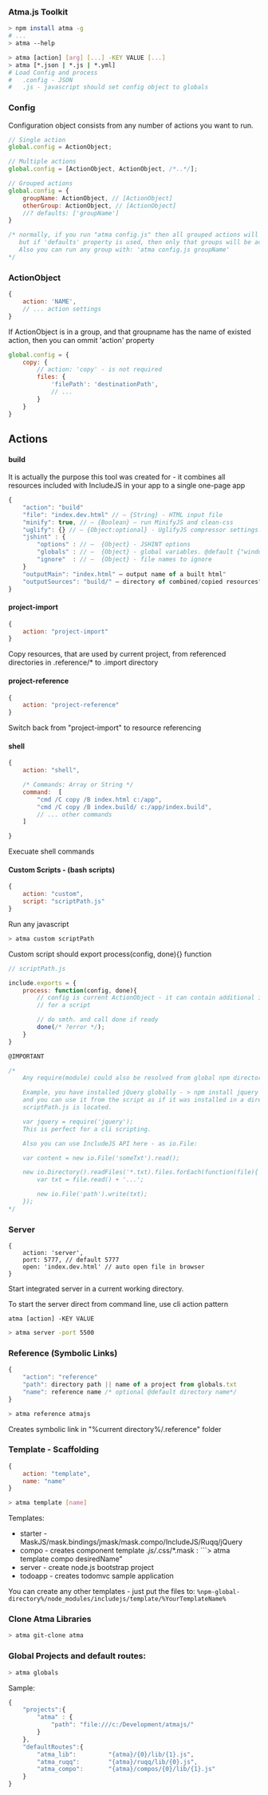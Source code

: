 

### Atma.js Toolkit


```bash
> npm install atma -g
# ...
> atma --help
```

```bash
> atma [action] [arg] [...] -KEY VALUE [...]
> atma [*.json | *.js | *.yml]
# Load Config and process
#   .config - JSON
#   .js - javascript should set config object to globals
```

### Config

Configuration object consists from any number of actions you want to run.
```javascript
// Single action
global.config = ActionObject;

// Multiple actions
global.config = [ActionObject, ActionObject, /*..*/];

// Grouped actions
global.config = {
    groupName: ActionObject, // [ActionObject]
    otherGroup: ActionObject, // [ActionObject]
    //? defaults: ['groupName']
}

/* normally, if you run "atma config.js" then all grouped actions will be started,
   but if 'defaults' property is used, then only that groups will be activated.
   Also you can run any group with: 'atma config.js groupName'
*/

```

### ActionObject
```javascript
{
    action: 'NAME',
    // ... action settings
}
```

If ActionObject is in a group, and that groupname has the name of existed action,
then you can ommit 'action' property
```javascript
global.config = {
    copy: {
        // action: 'copy' - is not required
		files: {
			'filePath': 'destinationPath',
            // ...
		}
    }
}
```

## Actions

#### build
It is actually the purpose this tool was created for - it combines all resources
included with IncludeJS in your app to a single one-page app

```javascript
{
    "action": "build"
    "file": "index.dev.html" // — {String} - HTML input file
    "minify": true, // — {Boolean} — run MinifyJS and clean-css
    "uglify": {} // — {Object:optional} - UglifyJS compressor settings. @default {global_defs: {DEBUG: false}}
    "jshint" : {
        "options" : // —  {Object} - JSHINT options
        "globals" : // —  {Object} - global variables. @default {"window": false, "document": false}
        "ignore"  : // —  {Object} - file names to ignore
    }
    "outputMain": "index.html" — output name of a built html"
    "outputSources": "build/" — directory of combined/copied resources"
}
```

#### project-import
```javascript
{
    action: "project-import"
}
```
Copy resources, that are used by current project, from referenced directories in .reference/* to .import directory

#### project-reference
```javascript
{
    action: "project-reference"
}
```
Switch back from "project-import" to resource referencing

#### shell
```javascript
{
    action: "shell",

    /* Commands: Array or String */
    command:  [
        "cmd /C copy /B index.html c:/app",
        "cmd /C copy /B index.build/ c:/app/index.build",
        // ... other commands
    ]

}
```
Execuate shell commands

#### Custom Scripts - (bash scripts)
```javascript
{
    action: "custom",
    script: "scriptPath.js"
}
```
Run any javascript

```bash
> atma custom scriptPath
```

Custom script should export process(config, done){} function
````javascript
// scriptPath.js

include.exports = {
    process: function(config, done){
        // config is current ActionObject - it can contain additional information
        // for a script

        // do smth. and call done if ready
        done(/* ?error */);
    }
}

@IMPORTANT

/*
    Any require(module) could also be resolved from global npm directory

    Example, you have installed jQuery globally - > npm install jquery -g
    and you can use it from the script as if it was installed in a directory, where
    scriptPath.js is located.

    var jquery = require('jquery');
    This is perfect for a cli scripting.

    Also you can use IncludeJS API here - as io.File:

    var content = new io.File('someTxt').read();

    new io.Directory().readFiles('*.txt).files.forEach(function(file){
        var txt = file.read() + '...';

        new io.File('path').write(txt);
    });
*/

````

### Server
```javascrit
{
    action: 'server',
    port: 5777, // default 5777
    open: 'index.dev.html' // auto open file in browser
}
```

Start integrated server in a current working directory.

To start the server direct from command line, use cli action pattern

```atma [action] -KEY VALUE```
```bash
> atma server -port 5500
```

### Reference (Symbolic Links)

```javascript
{
    "action": "reference"
    "path": directory path || name of a project from globals.txt
    "name": reference name /* optional @default directory name*/
}
```

```bash
> atma reference atmajs
```

Creates symbolic link in "%current directory%/.reference" folder


### Template - Scaffolding
```javascript
{
    action: "template",
    name: "name"
}
```
```bash
> atma template [name]
```

Templates:

- starter - MaskJS/mask.bindings/jmask/mask.compo/IncludeJS/Ruqq/jQuery
- compo - creates component template *.js/*.css/*.mask : ```> atma template compo desiredName"
- server - create node.js bootstrap project
- todoapp - creates todomvc sample application


You can create any other templates - just put the files to:
```%npm-global-directory%/node_modules/includejs/template/%YourTemplateName%```

### Clone Atma Libraries

```bash
> atma git-clone atma
```

### Global Projects and default routes:

```bash
> atma globals
```

Sample:
```javascript
{
	"projects":{
		"atma" : {
			"path": "file:///c:/Development/atmajs/"
		}
	},
	"defaultRoutes":{
		"atma_lib": 		"{atma}/{0}/lib/{1}.js",
        "atma_ruqq": 		"{atma}/ruqq/lib/{0}.js",
		"atma_compo": 		"{atma}/compos/{0}/lib/{1}.js"
	}
}
```
